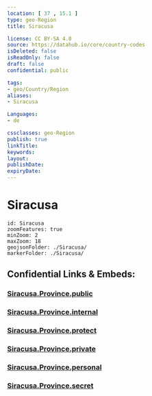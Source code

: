 ```yaml
---
location: [ 37 , 15.1 ] 
type: geo-Region
title: Siracusa

license: CC BY-SA 4.0
source: https://datahub.io/core/country-codes
isDeleted: false
isReadOnly: false
draft: false
confidential: public

tags:
- geo/Country/Region
aliases:
- Siracusa

Languages:
- de

cssclasses: geo-Region
publish: true
linkTitle: 
keywords: 
layout: 
publishDate: 
expiryDate: 
---
```


# Siracusa

```leaflet
id: Siracusa
zoomFeatures: true 
minZoom: 2 
maxZoom: 18
geojsonFolder: ./Siracusa/
markerFolder: ./Siracusa/
```


## Confidential Links & Embeds: 

### [Siracusa.Province.public](/_public/\Earth\Continent\Europe\Europe~South\Italy\regions~Italy\SicilySiracusa.Province.public.md) 

### [Siracusa.Province.internal](/_internal/\Earth\Continent\Europe\Europe~South\Italy\regions~Italy\SicilySiracusa.Province.internal.md) 

### [Siracusa.Province.protect](/_protect/\Earth\Continent\Europe\Europe~South\Italy\regions~Italy\SicilySiracusa.Province.protect.md) 

### [Siracusa.Province.private](/_private/\Earth\Continent\Europe\Europe~South\Italy\regions~Italy\SicilySiracusa.Province.private.md) 

### [Siracusa.Province.personal](/_personal/\Earth\Continent\Europe\Europe~South\Italy\regions~Italy\SicilySiracusa.Province.personal.md) 

### [Siracusa.Province.secret](/_secret/\Earth\Continent\Europe\Europe~South\Italy\regions~Italy\SicilySiracusa.Province.secret.md)

